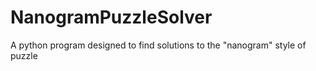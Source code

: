# NanogramPuzzleSolver
A python program designed to find solutions to the "nanogram" style of puzzle 
